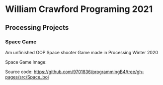 # William Crawford Programing 2021

## Processing Projects


### Space Game

Am unfinished OOP Space shooter Game made in Processing Winter 2020

Space Game Image: 

Source code: https://github.com/9701836/programmingB4/tree/gh-pages/src/Space_boi
